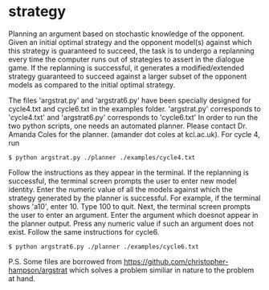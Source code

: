 # strategy
Planning an argument based on stochastic knowledge of the opponent.
 Given an initial optimal strategy and the opponent model(s) against which this strategy is guaranteed to succeed, the task is to undergo a replanning every time the computer runs out of strategies to assert in the dialogue game. If the replanning is successful, it generates a modified/extended strategy guaranteed to succeed against a larger subset of the opponent models as compared to the initial optimal strategy. 
 
The files 'argstrat.py' and 'argstrat6.py' have been specially designed for cycle4.txt and cycle6.txt in the examples folder. 
'argstrat.py' corresponds to 'cycle4.txt' and 'argstrat6.py' corresponds to 'cycle6.txt'
In order to run the two python scripts, one needs an automated planner. Please contact Dr. Amanda Coles for the planner. (amander dot coles at kcl.ac.uk).
For cycle 4, run
```
$ python argstrat.py ./planner ./examples/cycle4.txt
```
Follow the instructions as they appear in the terminal. If the replanning is successful, the terminal screen prompts the user to enter new model identity. Enter the numeric value of all the models against which the strategy generated by the planner is successful. For example, if the terminal shows 'a10', enter 10. Type 100 to quit.
Next, the terminal screen prompts the user to enter an argument. Enter the argument which doesnot appear in the planner output. Press any numeric value if such an argument does not exist.
Follow the same instructions for cycle6.
```
$ python argstrat6.py ./planner ./examples/cycle6.txt
```
P.S. Some files are borrowed from https://github.com/christopher-hampson/argstrat which solves a problem similiar in nature to the problem at hand. 
